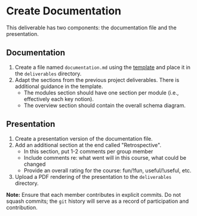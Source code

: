 # Create Documentation
This deliverable has two components: the documentation file and the presentation.

## Documentation
1. Create a file named `documentation.md` using the [template](../templates/documentation.md) and place it in the `deliverables` directory.
2. Adapt the sections from the previous project deliverables. There is additional guidance in the template.
    * The modules section should have one section per module (i.e., effectively each key notion).
    * The overview section should contain the overall schema diagram.

## Presentation
1. Create a presentation version of the documentation file.
2. Add an additional section at the end called "Retrospective".
    * In this section, put 1-2 comments per group member
    * Include comments re: what went will in this course, what could be changed
    * Provide an overall rating for the course: fun/!fun, useful/!useful, etc.
3. Upload a PDF rendering of the presentation to the `deliverables` directory.

**Note:** Ensure that each member contributes in explicit commits. Do not squash commits; the `git` history will serve as a record of participation and contribution.